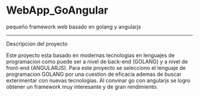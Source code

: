 # WebApp_GoAngular
pequeño framework web basado en golang y angularjs

-----------------------------------------------------

Descripcion del proyecto

Este proyecto esta basado en modernas tecnologias en lenguajes de programacion
como puede ser a nivel de back-end (GOLANG) y a nivel de front-end (ANGULARJS).
Para este proyecto se selecciono el lenguaje de programacion GOLANG por una cuestion
de eficacia ademas de buscar exterimentar con nuevas tecnologias. Al convinar go con 
angularjs se logro obtener un framework muy interesante y de gran rendimiento.

